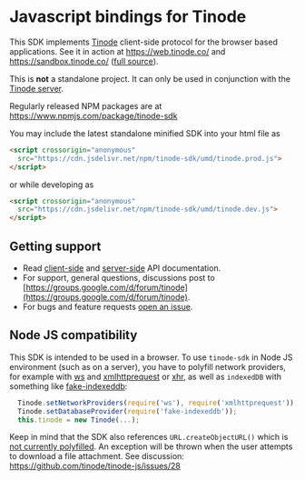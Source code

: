 # Javascript bindings for Tinode

This SDK implements [Tinode](https://github.com/tinode/chat) client-side protocol for the browser based applications. See it in action
at https://web.tinode.co/ and https://sandbox.tinode.co/ ([full source](https://github.com/tinode/webapp)).

This is **not** a standalone project. It can only be used in conjunction with the [Tinode server](https://github.com/tinode/chat).

Regularly released NPM packages are at https://www.npmjs.com/package/tinode-sdk

You may include the latest standalone minified SDK into your html file as
```html
<script crossorigin="anonymous"
  src="https://cdn.jsdelivr.net/npm/tinode-sdk/umd/tinode.prod.js">
</script>
```
or while developing as
```html
<script crossorigin="anonymous"
  src="https://cdn.jsdelivr.net/npm/tinode-sdk/umd/tinode.dev.js">
</script>
```

## Getting support

* Read [client-side](http://tinode.github.io/js-api/) and [server-side](https://github.com/tinode/chat/blob/master/docs/API.md) API documentation.
* For support, general questions, discussions post to [https://groups.google.com/d/forum/tinode](https://groups.google.com/d/forum/tinode).
* For bugs and feature requests [open an issue](https://github.com/tinode/tinode-js/issues/new).

## Node JS compatibility

This SDK is intended to be used in a browser. To use `tinode-sdk` in Node JS environment (such as on a server), you have to polyfill network providers, for example with [ws](https://www.npmjs.com/package/ws) and [xmlhttprequest](https://www.npmjs.com/package/xmlhttprequest) or [xhr](https://www.npmjs.com/package/xhr), as well as `indexedDB` with something like [fake-indexeddb](https://www.npmjs.com/package/fake-indexeddb):

```js
  Tinode.setNetworkProviders(require('ws'), require('xmlhttprequest'));
  Tinode.setDatabaseProvider(require('fake-indexeddb'));
  this.tinode = new Tinode(...);
```

Keep in mind that the SDK also references `URL.createObjectURL()` which is [not currently polyfilled](https://github.com/nodejs/node/issues/16167). An exception will be thrown when the user attempts to download a file attachment. See discussion: https://github.com/tinode/tinode-js/issues/28
